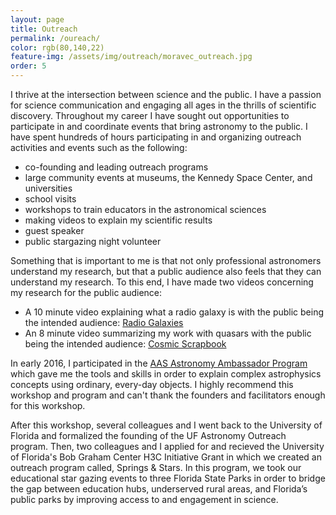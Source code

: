 ```yaml
---
layout: page
title: Outreach
permalink: /oureach/
color: rgb(80,140,22) 
feature-img: /assets/img/outreach/moravec_outreach.jpg
order: 5
---
```

I thrive at the intersection between science and the public. I have a passion for science communication and engaging all ages in the thrills of scientific discovery. Throughout my career I have sought out opportunities to participate in and coordinate events that bring astronomy to the public. I have spent hundreds of hours participating in and organizing outreach activities and events such as the following:
* co-founding and leading outreach programs
* large community events at museums, the Kennedy Space Center, and universities
* school visits
* workshops to train educators in the astronomical sciences
* making videos to explain my scientific results
* guest speaker
* public stargazing night volunteer

Something that is important to me is that not only professional astronomers understand my research, but that a public audience also feels that they can understand my research. To this end, I have made two videos concerning my research for the public audience:
* A 10 minute video explaining what a radio galaxy is with the public being the intended audience: [Radio Galaxies](https://youtu.be/2_HBLgb_198)
* An 8 minute video summarizing my work with quasars with the public being the intended audience: [Cosmic Scrapbook](https://www.youtube.com/watch?v=YevdrRTempc&list=PLA0VnboNRbqrdInv5BSiO11gMh9esvKYA&index=1)

In early 2016, I participated in the [AAS Astronomy Ambassador Program](https://aas.org/education/aas-astronomy-ambassadors-program) which gave me the tools and skills in order to explain complex astrophysics concepts using ordinary, every-day objects. I highly recommend this workshop and program and can't thank the founders and facilitators enough for this workshop.

After this workshop, several colleagues and I went back to the University of Florida and formalized the founding of the UF Astronomy Outreach program. Then, two colleagues and I applied for and recieved the University of Florida's Bob Graham Center H3C Initiative Grant in which we created an outreach program called, Springs & Stars. In this program, we took our educational star gazing events to three Florida State Parks in order to bridge the gap between education hubs, underserved rural areas, and Florida’s public parks by improving access to and engagement in science.
